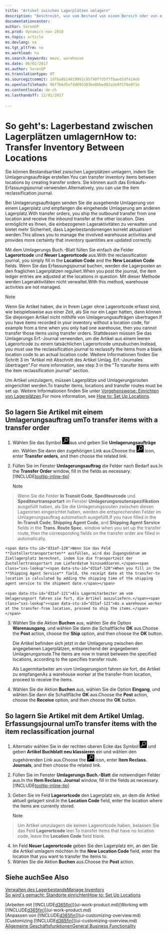 ```yaml
---
title: "Artikel zwischen Lagerplätzen umlagern"
description: "Beschreibt, wie vom Bestand von einem Bereich oder von einem Lager an einen anderen Ort umgebucht wird, entweder mit dem Umlagerungs Erf.-Journal mit oder den Umlagerungsaufträgen."
documentationcenter: 
author: SorenGP
ms.prod: dynamics-nav-2018
ms.topic: article
ms.devlang: na
ms.tgt_pltfrm: na
ms.workload: na
ms.search.keywords: move, warehouse
ms.date: 06/02/2017
ms.author: SorenGP
ms.translationtype: HT
ms.sourcegitcommit: 1dfba8b14019991c95f40ffd5f7fbaed5df414eb
ms.openlocfilehash: 06f7b6d5efdd895383be8bbed82a3e9f5f8e071e
ms.contentlocale: de-ch
ms.lasthandoff: 12/01/2017

---
```

# <a name="how-to-transfer-inventory-between-locations"></a><span data-ttu-id="d31af-103">So geht's: Lagerbestand zwischen Lagerplätzen umlagern</span><span class="sxs-lookup"><span data-stu-id="d31af-103">How to: Transfer Inventory Between Locations</span></span>
<span data-ttu-id="d31af-104">Sie können Bestandsartikel zwischen Lagerplätzen umlagern, indem Sie Umlagerungsaufträge erstellen.</span><span class="sxs-lookup"><span data-stu-id="d31af-104">You can transfer inventory items between locations by creating transfer orders.</span></span> <span data-ttu-id="d31af-105">Sie können auch das Einkaufs-Erfassungsjournal verwenden.</span><span class="sxs-lookup"><span data-stu-id="d31af-105">Alternatively, you can use the item reclassification journal.</span></span>

<span data-ttu-id="d31af-106">Bei Umlagerungsaufträgen senden Sie die ausgehende Umlagerung von einem Lagerplatz und empfangen die eingehende Umlagerung am anderen Lagerplatz.</span><span class="sxs-lookup"><span data-stu-id="d31af-106">With transfer orders, you ship the outbound transfer from one location and receive the inbound transfer at the other location.</span></span> <span data-ttu-id="d31af-107">Dies ermöglicht es Ihnen, die einbezogenen Lageraktivitäten zu verwalten und bietet mehr Sicherheit, dass Lagerbestandsmengen korrekt aktualisiert werden.</span><span class="sxs-lookup"><span data-stu-id="d31af-107">This allows you to manage the involved warehouse activities and provides more certainty that inventory quantities are updated correctly.</span></span>

<span data-ttu-id="d31af-108">Mit dem Umlagerungs Buch.-Blatt füllen Sie einfach die Felder **Lagerortcode** und **Neuer Lagerortcode** aus.</span><span class="sxs-lookup"><span data-stu-id="d31af-108">With the reclassification journal, you simply fill in the **Location Code** and the **New Location Code** fields.</span></span> <span data-ttu-id="d31af-109">Wenn Sie das Erfassungsjournal buchen, werden die Lagerposten an den fraglichen Lagerplätzen reguliert.</span><span class="sxs-lookup"><span data-stu-id="d31af-109">When you post the journal, the item ledger entries are adjusted at the locations in question.</span></span> <span data-ttu-id="d31af-110">Mit dieser Methode werden Lageraktivitäten nicht verwaltet.</span><span class="sxs-lookup"><span data-stu-id="d31af-110">With this method, warehouse activities are not managed.</span></span>

> [!NOTE]  
>   <span data-ttu-id="d31af-111">Wenn Sie Artikel haben, die in Ihrem Lager ohne Lagerortcode erfasst sind, wie beispielsweise aus einer Zeit, als Sie nur ein Lager hatten, dann können Sie diejenigen Artikel nicht mithilfe von Umlagerungsaufträgen übertragen.</span><span class="sxs-lookup"><span data-stu-id="d31af-111">If you have items recorded in your inventory without a location code, for example from a time when you only had one warehouse, then you cannot transfer those items using transfer orders.</span></span> <span data-ttu-id="d31af-112">Stattdessen müssen Sie das Umlagerungs Erf.-Journal verwenden, um die Artikel aus einem leeren Lagerortcode zu einem tatsächlichen Lagerortcode umzubuchen.</span><span class="sxs-lookup"><span data-stu-id="d31af-112">Instead, you must use the reclassification journal to reclassify the items from a blank location code to an actual location code.</span></span>  <span data-ttu-id="d31af-113">Weitere Informationen finden Sie Schritt 3 im "Artikel mit Abschnitt des Artikel Umlag. Erf.-Journales übertragen".</span><span class="sxs-lookup"><span data-stu-id="d31af-113">For more information, see step 3 in the "To transfer items with the item reclassification journal" section.</span></span>

<span data-ttu-id="d31af-114">Um Artikel umzulagern, müssen Lagerplätze und Umlagerungsrouten eingerichtet werden.</span><span class="sxs-lookup"><span data-stu-id="d31af-114">To transfer items, locations and transfer routes must be set up.</span></span> <span data-ttu-id="d31af-115">Weitere Informationen finden Sie unter [Vorgehensweise: Einrichten von Lagerplätzen](inventory-how-setup-locations.md).</span><span class="sxs-lookup"><span data-stu-id="d31af-115">For more information, see [How to: Set Up Locations](inventory-how-setup-locations.md).</span></span>

## <a name="to-transfer-items-with-a-transfer-order"></a><span data-ttu-id="d31af-116">So lagern Sie Artikel mit einem Umlagerungsauftrag um</span><span class="sxs-lookup"><span data-stu-id="d31af-116">To transfer items with a transfer order</span></span>
1. <span data-ttu-id="d31af-117">Wählen Sie das Symbol ![Nach Seite oder Bericht suchen](media/ui-search/search_small.png "Nach Seite oder Bericht suchen ")aus und geben Sie **Umlagerungsaufträge** ein. Wählen Sie dann den zugehörigen Link aus.</span><span class="sxs-lookup"><span data-stu-id="d31af-117">Choose the ![Search for Page or Report](media/ui-search/search_small.png "Search for Page or Report icon") icon, enter **Transfer orders**, and then choose the related link.</span></span>
2. <span data-ttu-id="d31af-118">Füllen Sie im Fenster **Umlagerungsauftrag** die Felder nach Bedarf aus.</span><span class="sxs-lookup"><span data-stu-id="d31af-118">In the **Transfer Order** window, fill in the fields as necessary.</span></span> [!INCLUDE[tooltip-inline-tip](includes/tooltip-inline-tip_md.md)]

    > [!NOTE]  
>   <span data-ttu-id="d31af-119">Wenn Sie die Felder **In Transit Code**, **Spediteurcode** und **Spediteurtransportart** im Fenster **Umlagerungsroutenspezifikation** ausgefüllt haben, als Sie die Umlagerungsrouten zwischen diesen Lagerorten eingerichtet haben, werden die entsprechenden Felder im Umlagerungsauftrag automatisch ausgefüllt.</span><span class="sxs-lookup"><span data-stu-id="d31af-119">If you have filled in the **In-Transit Code**, **Shipping Agent Code**, and **Shipping Agent Service** fields in the **Trans. Route Spec.** window when you set up the transfer route, then the corresponding fields on the transfer order are filled in automatically.</span></span>

    <span data-ttu-id="d31af-120">Wenn Sie das Feld **Zustellertransportarten** ausfüllen, wird das Zugangsdatum am Ziellagerplatz berechnet, indem Sie die Transportzeit der Zustellertransportart zum Lieferdatum hinzuaddieren.</span><span class="sxs-lookup"><span data-stu-id="d31af-120">When you fill in the **Shipping Agent Service** field, the receipt date at the transfer-to location is calculated by adding the shipping time of the shipping agent service to the shipment date.</span></span>

    <span data-ttu-id="d31af-121">Als Lagermitarbeiter am vom Umlagerungsort fahren sie fort, die Artikel auszuliefern.</span><span class="sxs-lookup"><span data-stu-id="d31af-121">As a warehouse worker at the transfer-from location, proceed to ship the items.</span></span>
3. <span data-ttu-id="d31af-122">Wählen Sie die Aktion **Buchen** aus, wählen Sie die Option **Warenausgang**, und wählen Sie dann die Schaltfläche **OK** aus.</span><span class="sxs-lookup"><span data-stu-id="d31af-122">Choose the **Post** action, choose the **Ship** option, and then choose the **OK** button.</span></span>

    <span data-ttu-id="d31af-123">Die Artikel befinden sich jetzt in der Umlagerung zwischen den angegebenen Lagerplätzen, entsprechend der angegebenen Umlagerungsroute.</span><span class="sxs-lookup"><span data-stu-id="d31af-123">The items are now in transit between the specified locations, according to the specifies transfer route.</span></span>

    <span data-ttu-id="d31af-124">Als Lagermitarbeiter am vom Umlagerungsort fahren sie fort, die Artikel zu empfangen</span><span class="sxs-lookup"><span data-stu-id="d31af-124">As a warehouse worker at the transfer-from location, proceed to receive the items.</span></span>
4. <span data-ttu-id="d31af-125">Wählen Sie die Aktion **Buchen** aus, wählen Sie die Option **Eingang**, und wählen Sie dann die Schaltfläche **OK** aus.</span><span class="sxs-lookup"><span data-stu-id="d31af-125">Choose the **Post** action, choose the **Receive** option, and then choose the **OK** button.</span></span>

## <a name="to-transfer-items-with-the-item-reclassification-journal"></a><span data-ttu-id="d31af-126">So lagern Sie Artikel mit dem Artikel Umlag. Erfassungsjournal um</span><span class="sxs-lookup"><span data-stu-id="d31af-126">To transfer items with the item reclassification journal</span></span>
1. <span data-ttu-id="d31af-127">Alternativ wählen Sie in der rechten oberen Ecke das Symbol ![Nach Seite oder Bericht suchen](media/ui-search/search_small.png "Nach Seite oder Bericht suchen") und geben **Artikel Buchblatt neu klassieren** ein und wählen den zugehörenden Link aus.</span><span class="sxs-lookup"><span data-stu-id="d31af-127">Choose the ![Search for Page or Report](media/ui-search/search_small.png "Search for Page or Report icon") icon, enter **Item Reclass. Journals**, and then choose the related link.</span></span>
2. <span data-ttu-id="d31af-128">Füllen Sie im Fenster **Umlagerungs Buch.-Blatt** die notwendigen Felder aus.</span><span class="sxs-lookup"><span data-stu-id="d31af-128">In the **Item Reclass. Journal** window, fill in the fields as necessary.</span></span> [!INCLUDE[tooltip-inline-tip](includes/tooltip-inline-tip_md.md)]
3. <span data-ttu-id="d31af-129">Geben Sie im Feld **Lagerortcode** den Lagerplatz ein, an dem die Artikel aktuell gelagert sind.</span><span class="sxs-lookup"><span data-stu-id="d31af-129">In the **Location Code** field, enter the location where the items are currently stored.</span></span>

    > [!NOTE]  
>   <span data-ttu-id="d31af-130">Um Artikel umzulagern die keinen Lagerortcode haben, belassen Sie das Feld **Lagerortcode** leer.</span><span class="sxs-lookup"><span data-stu-id="d31af-130">To transfer items that have no location code, leave the **Location Code** field blank.</span></span>
4. <span data-ttu-id="d31af-131">Im Feld **Neuer Lagerortcode** geben Sie den Lagerplatz ein, an den Sie die Artikel umlagern möchten.</span><span class="sxs-lookup"><span data-stu-id="d31af-131">In the **New Location Code** field, enter the location that you want to transfer the items to.</span></span>
5. <span data-ttu-id="d31af-132">Wählen Sie die Aktion **Buchen** aus.</span><span class="sxs-lookup"><span data-stu-id="d31af-132">Choose the **Post** action.</span></span>

## <a name="see-also"></a><span data-ttu-id="d31af-133">Siehe auch</span><span class="sxs-lookup"><span data-stu-id="d31af-133">See Also</span></span>
[<span data-ttu-id="d31af-134">Verwalten des Lagerbestands</span><span class="sxs-lookup"><span data-stu-id="d31af-134">Manage Inventory</span></span>](inventory-manage-inventory.md)  
[<span data-ttu-id="d31af-135">So wird's gemacht: Standorte einrichten</span><span class="sxs-lookup"><span data-stu-id="d31af-135">How to: Set Up Locations</span></span>](inventory-how-setup-locations.md)  

<span data-ttu-id="d31af-136">[Arbeiten mit [!INCLUDE[d365fin](includes/d365fin_md.md)]](ui-work-product.md)</span><span class="sxs-lookup"><span data-stu-id="d31af-136">[Working with [!INCLUDE[d365fin](includes/d365fin_md.md)]](ui-work-product.md)</span></span>  
<span data-ttu-id="d31af-137">[Anpassen von [!INCLUDE[d365fin](includes/d365fin_md.md)]](ui-customizing-overview.md)</span><span class="sxs-lookup"><span data-stu-id="d31af-137">[Customizing [!INCLUDE[d365fin](includes/d365fin_md.md)]](ui-customizing-overview.md)</span></span>  
[<span data-ttu-id="d31af-138">Allgemeine Geschäftsfunktionen</span><span class="sxs-lookup"><span data-stu-id="d31af-138">General Business Functionality</span></span>](ui-across-business-areas.md)

##

